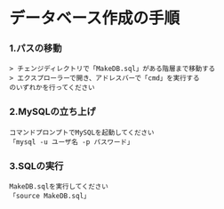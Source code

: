 # データベース作成の手順


### 1.パスの移動

    > チェンジディレクトリで「MakeDB.sql」がある階層まで移動する
    > エクスプローラーで開き、アドレスバーで「cmd」を実行する
    のいずれかを行ってください

### 2.MySQLの立ち上げ

    コマンドプロンプトでMySQLを起動してください
    「mysql -u ユーザ名 -p パスワード」

### 3.SQLの実行

    MakeDB.sqlを実行してください
    「source MakeDB.sql」
